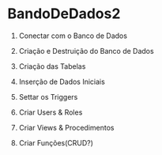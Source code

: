 # BandoDeDados2

1. Conectar com o Banco de Dados

2. Criação e Destruição do Banco de Dados

3. Criação das Tabelas

4. Inserção de Dados Iniciais

5. Settar os Triggers

6. Criar Users & Roles

7. Criar Views & Procedimentos

8. Criar Funções(CRUD?)
